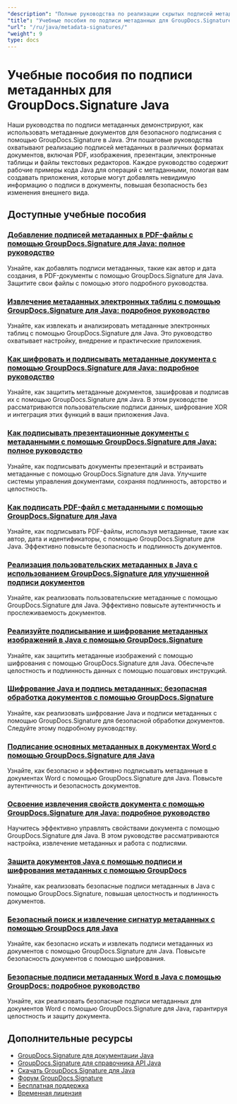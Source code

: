 ```yaml
---
"description": "Полные руководства по реализации скрытых подписей метаданных в различных форматах документов с использованием GroupDocs.Signature для Java."
"title": "Учебные пособия по подписи метаданных для GroupDocs.Signature Java"
"url": "/ru/java/metadata-signatures/"
"weight": 9
type: docs
---
```

# Учебные пособия по подписи метаданных для GroupDocs.Signature Java

Наши руководства по подписи метаданных демонстрируют, как использовать метаданные документов для безопасного подписания с помощью GroupDocs.Signature в Java. Эти пошаговые руководства охватывают реализацию подписей метаданных в различных форматах документов, включая PDF, изображения, презентации, электронные таблицы и файлы текстовых редакторов. Каждое руководство содержит рабочие примеры кода Java для операций с метаданными, помогая вам создавать приложения, которые могут добавлять невидимую информацию о подписи в документы, повышая безопасность без изменения внешнего вида.

## Доступные учебные пособия

### [Добавление подписей метаданных в PDF-файлы с помощью GroupDocs.Signature для Java: полное руководство](./groupdocs-signature-java-add-metadata-to-pdfs/)
Узнайте, как добавлять подписи метаданных, такие как автор и дата создания, в PDF-документы с помощью GroupDocs.Signature для Java. Защитите свои файлы с помощью этого подробного руководства.

### [Извлечение метаданных электронных таблиц с помощью GroupDocs.Signature для Java: подробное руководство](./extract-spreadsheet-metadata-groupdocs-signature-java/)
Узнайте, как извлекать и анализировать метаданные электронных таблиц с помощью GroupDocs.Signature для Java. Это руководство охватывает настройку, внедрение и практические приложения.

### [Как шифровать и подписывать метаданные документа с помощью GroupDocs.Signature для Java: подробное руководство](./encrypt-sign-metadata-groupdocs-java/)
Узнайте, как защитить метаданные документов, зашифровав и подписав их с помощью GroupDocs.Signature для Java. В этом руководстве рассматриваются пользовательские подписи данных, шифрование XOR и интеграция этих функций в ваши приложения Java.

### [Как подписывать презентационные документы с метаданными с помощью GroupDocs.Signature для Java: полное руководство](./groupdocs-signature-java-sign-presentation-metadata/)
Узнайте, как подписывать документы презентаций и встраивать метаданные с помощью GroupDocs.Signature для Java. Улучшите системы управления документами, сохраняя подлинность, авторство и целостность.

### [Как подписать PDF-файл с метаданными с помощью GroupDocs.Signature для Java](./sign-pdf-metadata-groupdocs-signature-java/)
Узнайте, как подписывать PDF-файлы, используя метаданные, такие как автор, дата и идентификаторы, с помощью GroupDocs.Signature для Java. Эффективно повысьте безопасность и подлинность документов.

### [Реализация пользовательских метаданных в Java с использованием GroupDocs.Signature для улучшенной подписи документов](./implement-custom-metadata-java-groupdocs-signature/)
Узнайте, как реализовать пользовательские метаданные с помощью GroupDocs.Signature для Java. Эффективно повысьте аутентичность и прослеживаемость документов.

### [Реализуйте подписывание и шифрование метаданных изображений в Java с помощью GroupDocs.Signature](./groupdocs-signature-java-image-metadata-encryption/)
Узнайте, как защитить метаданные изображений с помощью шифрования с помощью GroupDocs.Signature для Java. Обеспечьте целостность и подлинность данных с помощью пошаговых инструкций.

### [Шифрование Java и подпись метаданных: безопасная обработка документов с помощью GroupDocs.Signature](./java-encryption-metadata-signature-groupdocs-signature/)
Узнайте, как реализовать шифрование Java и подписи метаданных с помощью GroupDocs.Signature для безопасной обработки документов. Следуйте этому подробному руководству.

### [Подписание основных метаданных в документах Word с помощью GroupDocs.Signature для Java](./master-metadata-signing-word-docs-groupdocs-signature-java/)
Узнайте, как безопасно и эффективно подписывать метаданные в документах Word с помощью GroupDocs.Signature для Java. Повысьте аутентичность и безопасность документов.

### [Освоение извлечения свойств документа с помощью GroupDocs.Signature для Java: подробное руководство](./groupdocs-signature-java-document-properties-tutorial/)
Научитесь эффективно управлять свойствами документа с помощью GroupDocs.Signature для Java. В этом руководстве рассматриваются настройка, извлечение метаданных и работа с подписями.

### [Защита документов Java с помощью подписи и шифрования метаданных с помощью GroupDocs](./java-metadata-signature-encryption-groupdocs/)
Узнайте, как реализовать безопасные подписи метаданных в Java с помощью GroupDocs.Signature, повышая целостность и подлинность документов.

### [Безопасный поиск и извлечение сигнатур метаданных с помощью GroupDocs для Java](./groupdocs-signature-secure-metadata-search-java/)
Узнайте, как безопасно искать и извлекать подписи метаданных из документов с помощью GroupDocs.Signature для Java. Повысьте безопасность документов с помощью шифрования.

### [Безопасные подписи метаданных Word в Java с помощью GroupDocs: подробное руководство](./secure-word-metadata-signatures-java-groupdocs/)
Узнайте, как реализовать безопасные подписи метаданных для документов Word с помощью GroupDocs.Signature для Java, гарантируя целостность и защиту документа.

## Дополнительные ресурсы

- [GroupDocs.Signature для документации Java](https://docs.groupdocs.com/signature/java/)
- [GroupDocs.Signature для справочника API Java](https://reference.groupdocs.com/signature/java/)
- [Скачать GroupDocs.Signature для Java](https://releases.groupdocs.com/signature/java/)
- [Форум GroupDocs.Signature](https://forum.groupdocs.com/c/signature)
- [Бесплатная поддержка](https://forum.groupdocs.com/)
- [Временная лицензия](https://purchase.groupdocs.com/temporary-license/)